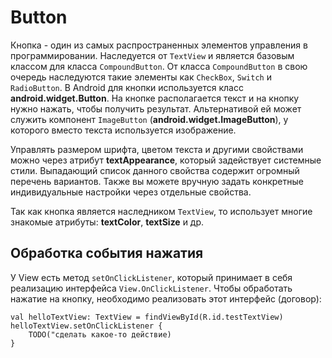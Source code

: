 # Button

Кнопка - один из самых распространенных элементов управления в программировании. Наследуется от `TextView` и является базовым классом для класса `СompoundButton`. От класса `CompoundButton` в свою очередь наследуются такие элементы как `CheckBox`, `Switch` и `RadioButton`. В Android для кнопки используется класс **android.widget.Button**. На кнопке располагается текст и на кнопку нужно нажать, чтобы получить результат. Альтернативой ей может служить компонент `ImageButton` (**android.widget.ImageButton**), у которого вместо текста используется изображение.

Управлять размером шрифта, цветом текста и другими свойствами можно через атрибут **textAppearance**, который задействует системные стили. Выпадающий список данного свойства содержит огромный перечень вариантов. Также вы можете вручную задать конкретные индивидуальные настройки через отдельные свойства.

Так как кнопка является наследником `TextView`, то использует многие знакомые атрибуты: **textColor**, **textSize** и др.

## Обработка события нажатия

У View есть метод `setOnClickListener`, который принимает в себя реализацию интерфейса `View.OnClickListener`. Чтобы обработать нажатие на кнопку, необходимо реализовать этот интерфейс (договор):

```
val helloTextView: TextView = findViewById(R.id.testTextView)
helloTextView.setOnClickListener {
    TODO("сделать какое-то действие)
}
```

![](data:image/gif;base64,R0lGODlhAQABAPABAP///wAAACH5BAEKAAAALAAAAAABAAEAAAICRAEAOw==)![](data:image/gif;base64,R0lGODlhAQABAPABAP///wAAACH5BAEKAAAALAAAAAABAAEAAAICRAEAOw== "Click and drag to move")
